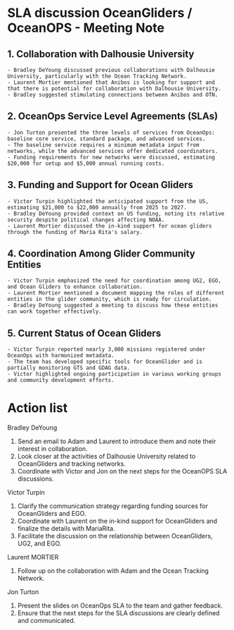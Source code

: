 # SLA discussion OceanGliders / OceanOPS - Meeting Note

## 1. Collaboration with Dalhousie University
	- Bradley DeYoung discussed previous collaborations with Dalhousie University, particularly with the Ocean Tracking Network.
	- Laurent Mortier mentioned that Anibos is looking for support and that there is potential for collaboration with Dalhousie University.
	- Bradley suggested stimulating connections between Anibos and OTN.

## 2. OceanOps Service Level Agreements (SLAs)
	- Jon Turton presented the three levels of services from OceanOps: baseline core service, standard package, and advanced services. 
	- The baseline service requires a minimum metadata input from networks, while the advanced services offer dedicated coordinators.
	- Funding requirements for new networks were discussed, estimating $20,000 for setup and $5,000 annual running costs.

## 3. Funding and Support for Ocean Gliders
	- Victor Turpin highlighted the anticipated support from the US, estimating $21,000 to $22,000 annually from 2025 to 2027.
	- Bradley DeYoung provided context on US funding, noting its relative security despite political changes affecting NOAA.
	- Laurent Mortier discussed the in-kind support for ocean gliders through the funding of Maria Rita's salary.

## 4. Coordination Among Glider Community Entities
	- Victor Turpin emphasized the need for coordination among UG2, EGO, and Ocean Gliders to enhance collaboration.
	- Laurent Mortier mentioned a document mapping the roles of different entities in the glider community, which is ready for circulation.
	- Bradley DeYoung suggested a meeting to discuss how these entities can work together effectively.

## 5. Current Status of Ocean Gliders
	- Victor Turpin reported nearly 3,000 missions registered under OceanOps with harmonized metadata.
	- The team has developed specific tools for OceanGlider and is partially monitoring GTS and GDAG data.
	- Victor highlighted ongoing participation in various working groups and community development efforts.

 # Action list
Bradley DeYoung
1. Send an email to Adam and Laurent to introduce them and note their interest in collaboration.
2. Look closer at the activities of Dalhousie University related to OceanGliders and tracking networks.
3. Coordinate with Victor and Jon on the next steps for the OceanOPS SLA discussions.

Victor Turpin
1. Clarify the communication strategy regarding funding sources for OceanGliders and EGO.
2. Coordinate with Laurent on the in-kind support for OceanGliders and finalize the details with MariaRita.
3. Facilitate the discussion on the relationship between OceanGliders, UG2, and EGO.

Laurent MORTIER
1. Follow up on the collaboration with Adam and the Ocean Tracking Network.

Jon Turton
1. Present the slides on OceanOps SLA to the team and gather feedback.
3. Ensure that the next steps for the SLA discussions are clearly defined and communicated.
